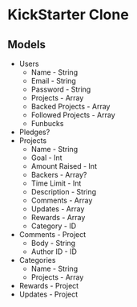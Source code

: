 # KickStarter Clone

## Models
* Users
  * Name - String
  * Email - String
  * Password - String
  * Projects - Array
  * Backed Projects - Array
  * Followed Projects - Array
  * Funbucks
* Pledges?
* Projects
  * Name - String
  * Goal - Int
  * Amount Raised - Int
  * Backers - Array?
  * Time Limit - Int
  * Description - String
  * Comments - Array
  * Updates - Array
  * Rewards - Array
  * Category - ID
* Comments - Project
  * Body - String
  * Author ID - ID
* Categories
  * Name - String
  * Projects - Array
* Rewards - Project
* Updates - Project